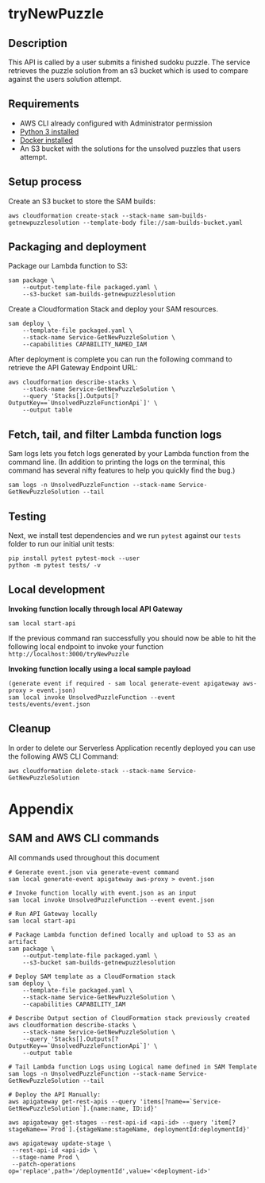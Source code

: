 # tryNewPuzzle

## Description
This API is called by a user submits a finished sudoku puzzle.  The service retrieves the puzzle solution from an s3 bucket which is used to compare against the users solution attempt.

## Requirements

* AWS CLI already configured with Administrator permission
* [Python 3 installed](https://www.python.org/downloads/)
* [Docker installed](https://www.docker.com/community-edition)
* An S3 bucket with the solutions for the unsolved puzzles that users attempt.

## Setup process
Create an S3 bucket to store the SAM builds:
```
aws cloudformation create-stack --stack-name sam-builds-getnewpuzzlesolution --template-body file://sam-builds-bucket.yaml
```

## Packaging and deployment
Package our Lambda function to S3:

```
sam package \
    --output-template-file packaged.yaml \
    --s3-bucket sam-builds-getnewpuzzlesolution
```

Create a Cloudformation Stack and deploy your SAM resources.

```
sam deploy \
    --template-file packaged.yaml \
    --stack-name Service-GetNewPuzzleSolution \
    --capabilities CAPABILITY_NAMED_IAM
```

After deployment is complete you can run the following command to retrieve the API Gateway Endpoint URL:
```
aws cloudformation describe-stacks \
    --stack-name Service-GetNewPuzzleSolution \
    --query 'Stacks[].Outputs[?OutputKey==`UnsolvedPuzzleFunctionApi`]' \
    --output table
```

## Fetch, tail, and filter Lambda function logs
Sam logs lets you fetch logs generated by your Lambda function from the command line. (In addition to printing the logs on the terminal, this command has several nifty features to help you quickly find the bug.)
```
sam logs -n UnsolvedPuzzleFunction --stack-name Service-GetNewPuzzleSolution --tail
```

## Testing
Next, we install test dependencies and we run `pytest` against our `tests` folder to run our initial unit tests:

```
pip install pytest pytest-mock --user
python -m pytest tests/ -v
```

## Local development

**Invoking function locally through local API Gateway**
```
sam local start-api
```
If the previous command ran successfully you should now be able to hit the following local endpoint to invoke your function `http://localhost:3000/tryNewPuzzle`

**Invoking function locally using a local sample payload**
```
(generate event if required - sam local generate-event apigateway aws-proxy > event.json)
sam local invoke UnsolvedPuzzleFunction --event tests/events/event.json
```

## Cleanup

In order to delete our Serverless Application recently deployed you can use the following AWS CLI Command:

```
aws cloudformation delete-stack --stack-name Service-GetNewPuzzleSolution
```

# Appendix
## SAM and AWS CLI commands

All commands used throughout this document

```
# Generate event.json via generate-event command
sam local generate-event apigateway aws-proxy > event.json

# Invoke function locally with event.json as an input
sam local invoke UnsolvedPuzzleFunction --event event.json

# Run API Gateway locally
sam local start-api

# Package Lambda function defined locally and upload to S3 as an artifact
sam package \
    --output-template-file packaged.yaml \
    --s3-bucket sam-builds-getnewpuzzlesolution

# Deploy SAM template as a CloudFormation stack
sam deploy \
    --template-file packaged.yaml \
    --stack-name Service-GetNewPuzzleSolution \
    --capabilities CAPABILITY_IAM

# Describe Output section of CloudFormation stack previously created
aws cloudformation describe-stacks \
    --stack-name Service-GetNewPuzzleSolution \
    --query 'Stacks[].Outputs[?OutputKey==`UnsolvedPuzzleFunctionApi`]' \
    --output table

# Tail Lambda function Logs using Logical name defined in SAM Template
sam logs -n UnsolvedPuzzleFunction --stack-name Service-GetNewPuzzleSolution --tail

# Deploy the API Manually:
aws apigateway get-rest-apis --query 'items[?name==`Service-GetNewPuzzleSolution`].{name:name, ID:id}'

aws apigateway get-stages --rest-api-id <api-id> --query 'item[?stageName==`Prod`].{stageName:stageName, deploymentId:deploymentId}'

aws apigateway update-stage \
 --rest-api-id <api-id> \
 --stage-name Prod \
 --patch-operations op='replace',path='/deploymentId',value='<deployment-id>'
```
